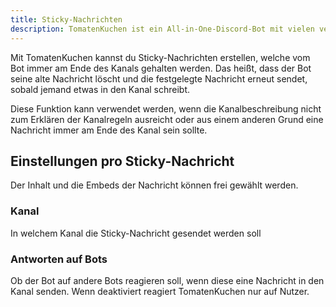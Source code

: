 ```yaml
---
title: Sticky-Nachrichten
description: TomatenKuchen ist ein All-in-One-Discord-Bot mit vielen verschiedenen Funktionen. Mit Sticky-Nachrichten kannst du eine Nachricht am Ende eines Kanals "anpinnen" - diese Seite erklärt, wie es geht.
---
```


Mit TomatenKuchen kannst du Sticky-Nachrichten erstellen, welche vom Bot immer am Ende des Kanals gehalten werden. Das heißt, dass der Bot seine alte Nachricht löscht und die festgelegte Nachricht erneut sendet, sobald jemand etwas in den Kanal schreibt.

Diese Funktion kann verwendet werden, wenn die Kanalbeschreibung nicht zum Erklären der Kanalregeln ausreicht oder aus einem anderen Grund eine Nachricht immer am Ende des Kanal sein sollte.

## Einstellungen pro Sticky-Nachricht

Der Inhalt und die Embeds der Nachricht können frei gewählt werden.

### Kanal

In welchem Kanal die Sticky-Nachricht gesendet werden soll

### Antworten auf Bots

Ob der Bot auf andere Bots reagieren soll, wenn diese eine Nachricht in den Kanal senden. Wenn deaktiviert reagiert TomatenKuchen nur auf Nutzer.
